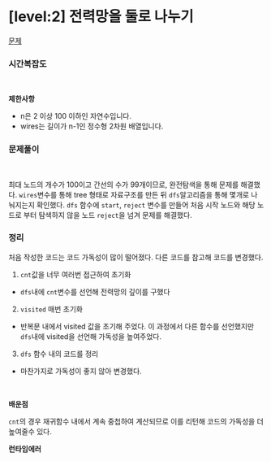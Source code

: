 # [level:2] 전력망을 둘로 나누기

[문제](https://school.programmers.co.kr/learn/courses/30/lessons/86971)

### 시간복잡도

<br>

**제한사항**

- n은 2 이상 100 이하인 자연수입니다.
- wires는 길이가 n-1인 정수형 2차원 배열입니다.

### 문제풀이

<br>

최대 노드의 개수가 100이고 간선의 수가 99개이므로, 완전탐색을 통해 문제를 해결했다. `wires`변수를 통해 tree 형태로 자료구조를 만든 뒤 `dfs`알고리즘을 통해 몇개로 나눠지는지 확인했다. `dfs` 함수에 `start`, `reject` 변수를 만들어 처음 시작 노드와 해당 노드로 부터 탐색하지 않을 노드 `reject`을 넘겨 문제를 해결했다.

### 정리

처음 작성한 코드는 코드 가독성이 많이 떨어졌다. 다른 코드를 참고해 코드를 변경했다.

1. `cnt`값을 너무 여러번 접근하여 초기화

- `dfs`내에 `cnt`변수를 선언해 전력망의 깊이를 구했다

2. `visited` 매번 초기화

- 반복문 내에서 visited 값을 초기해 주었다. 이 과정에서 다른 함수를 선언했지만 `dfs`내에 visited을 선언해 가독성을 높여주었다.

3. `dfs` 함수 내의 코드를 정리

- 마찬가지로 가독성이 좋지 않아 변경했다.

<br>

**배운점**

`cnt`의 경우 재귀함수 내에서 계속 중첩하여 계산되므로 이를 리턴해 코드의 가독성을 더 높여줄수 있다.

**런타임에러**
